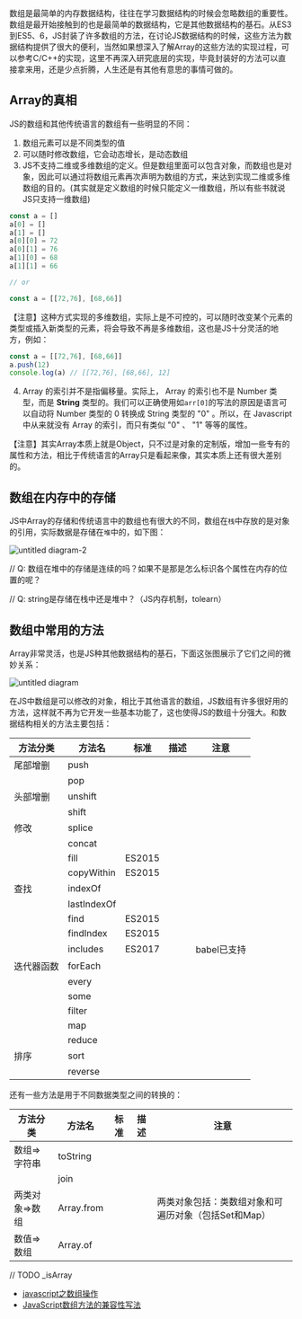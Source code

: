 数组是最简单的内存数据结构，往往在学习数据结构的时候会忽略数组的重要性。数组是最开始接触到的也是最简单的数据结构，它是其他数据结构的基石。从ES3到ES5、6，JS封装了许多数组的方法，在讨论JS数据结构的时候，这些方法为数据结构提供了很大的便利，当然如果想深入了解Array的这些方法的实现过程，可以参考C/C++的实现，这里不再深入研究底层的实现，毕竟封装好的方法可以直接拿来用，还是少点折腾，人生还是有其他有意思的事情可做的。

## Array的真相

JS的数组和其他传统语言的数组有一些明显的不同：

1. 数组元素可以是不同类型的值
2. 可以随时修改数组，它会动态增长，是动态数组
3. JS不支持二维或多维数组的定义。但是数组里面可以包含对象，而数组也是对象，因此可以通过将数组元素再次声明为数组的方式，来达到实现二维或多维数组的目的。(其实就是定义数组的时候只能定义一维数组，所以有些书就说JS只支持一维数组)
```javascript
const a = []
a[0] = []
a[1] = []
a[0][0] = 72
a[0][1] = 76
a[1][0] = 68
a[1][1] = 66

// or

const a = [[72,76], [68,66]]
```
【注意】这种方式实现的多维数组，实际上是不可控的，可以随时改变某个元素的类型或插入新类型的元素，将会导致不再是多维数组，这也是JS十分灵活的地方，例如：
```javascript
const a = [[72,76], [68,66]]
a.push(12)
console.log(a) // [[72,76], [68,66], 12]
```
4. Array 的索引并不是指偏移量。实际上， Array 的索引也不是 Number 类型，而是 **String** 类型的。我们可以正确使用如`arr[0]`的写法的原因是语言可以自动将 Number 类型的 0 转换成 String 类型的 "0" 。所以，在 Javascript 中从来就没有 Array 的索引，而只有类似 "0" 、 "1" 等等的属性。

【注意】其实Array本质上就是Object，只不过是对象的定制版，增加一些专有的属性和方法，相比于传统语言的Array只是看起来像，其实本质上还有很大差别的。

## 数组在内存中的存储

JS中Array的存储和传统语言中的数组也有很大的不同，数组在`栈`中存放的是对象的引用，实际数据是存储在`堆`中的，如下图：

![untitled diagram-2](https://cloud.githubusercontent.com/assets/12554487/20649718/8ce11a84-b500-11e6-840c-b491685b1682.png)

// Q: 数组在堆中的存储是连续的吗？如果不是那是怎么标识各个属性在内存的位置的呢？

// Q: string是存储在栈中还是堆中？（JS内存机制，tolearn）

## 数组中常用的方法

Array非常灵活，也是JS种其他数据结构的基石，下面这张图展示了它们之间的微妙关系：

![untitled diagram](https://cloud.githubusercontent.com/assets/12554487/20649032/d89d03ee-b4f0-11e6-99af-1053d2a80787.png)

在JS中数组是可以修改的对象，相比于其他语言的数组，JS数组有许多很好用的方法，这样就不再为它开发一些基本功能了，这也使得JS的数组十分强大。和数据结构相关的方法主要包括：

| 方法分类     | 方法名         | 标准     | 描述   | 注意                            |
| -------- | ----------- | ------ | ---- | ----------------------------- |
| 尾部增删     | push        |        |      |                               |
|          | pop         |        |      |                               |
| 头部增删     | unshift     |        |      |                               |
|          | shift       |        |      |                               |
| 修改       | splice      |        |      |                               |
|          | concat      |        |      |                               |
|          | fill        | ES2015 |      |                               |
|          | copyWithin  | ES2015 |      |                               |
| 查找       | indexOf     |        |      |                               |
|          | lastIndexOf |        |      |                               |
|          | find        | ES2015 |      |                               |
|          | findIndex   | ES2015 |      |                               |
|          | includes    | ES2017 |      | babel已支持                      |
| 迭代器函数    | forEach     |        |      |                               |
|          | every       |        |      |                               |
|          | some        |        |      |                               |
|          | filter      |        |      |                               |
|          | map         |        |      |                               |
|          | reduce      |        |      |                               |
| 排序       | sort        |        |      |                               |
|          | reverse     |        |      |                               |

还有一些方法是用于不同数据类型之间的转换的：

| 方法分类     | 方法名         | 标准     | 描述   | 注意                            |
| -------- | ----------- | ------ | ---- | ----------------------------- |
| 数组=>字符串  | toString    |        |      |                               |
|          | join        |        |      |                               |
| 两类对象=>数组 | Array.from  |        |      | 两类对象包括：类数组对象和可遍历对象（包括Set和Map） |
| 数值=>数组   | Array.of    |        |      |                               |

// TODO
_isArray

- [javascript之数组操作](http://www.cnblogs.com/zhangzt/archive/2011/04/01/2002213.html)
- [JavaScript数组方法的兼容性写法](http://www.dengzhr.com/js/362)
